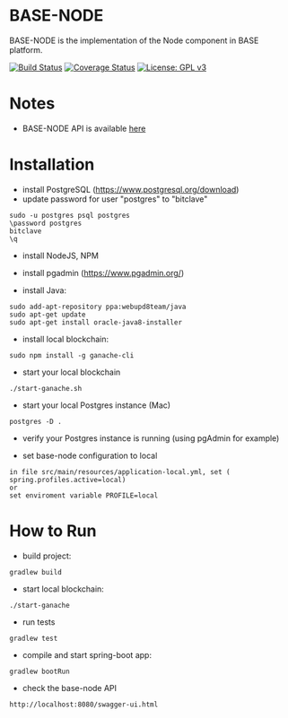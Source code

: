 # BASE-NODE
BASE-NODE is the implementation of the Node component in BASE platform. 

[![Build Status](https://travis-ci.org/bitclave/base-node.svg?branch=develop)](https://travis-ci.org/bitclave/base-node)
[![Coverage Status](https://coveralls.io/repos/github/bitclave/base-node/badge.svg?branch=develop)](https://coveralls.io/github/bitclave/base-node?branch=develop)
[![License: GPL v3](https://img.shields.io/badge/License-GPL%20v3-blue.svg)](https://www.gnu.org/licenses/gpl-3.0)

# Notes
- BASE-NODE API is available [here](https://base2-bitclva-com.herokuapp.com/swagger-ui.html#)

# Installation

- install PostgreSQL (https://www.postgresql.org/download)
- update password for user "postgres" to "bitclave"
```
sudo -u postgres psql postgres
\password postgres
bitclave
\q
```
- install NodeJS, NPM
- install pgadmin (https://www.pgadmin.org/)

- install Java:
```
sudo add-apt-repository ppa:webupd8team/java
sudo apt-get update
sudo apt-get install oracle-java8-installer
```

- install local blockchain:
```
sudo npm install -g ganache-cli
```

- start your local blockchain
```
./start-ganache.sh 
```

- start your local Postgres instance (Mac)
```
postgres -D .
```

- verify your Postgres instance is running (using pgAdmin for example)

- set base-node configuration to local
```
in file src/main/resources/application-local.yml, set ( spring.profiles.active=local)
or
set enviroment variable PROFILE=local
```

# How to Run

- build project:
```
gradlew build
```

- start local blockchain:
```
./start-ganache
```

- run tests
```
gradlew test
```

- compile and start spring-boot app:
```
gradlew bootRun
```

- check the base-node API
```
http://localhost:8080/swagger-ui.html
```
